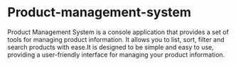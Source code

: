 # Product-management-system
Product Management System is a console application that provides a set of tools for managing product information. It allows you to list, sort, filter and search products with ease.It is designed to be simple and easy to use, providing a user-friendly interface for managing your product information. 
